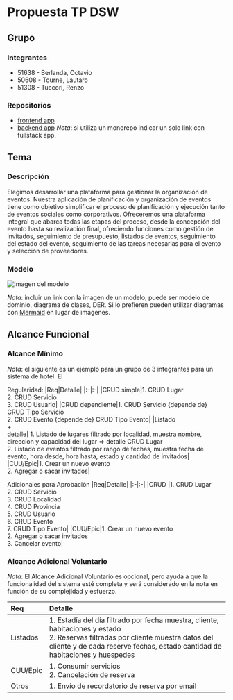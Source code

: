 # Propuesta TP DSW

## Grupo
### Integrantes
* 51638 - Berlanda, Octavio
* 50608 - Tourne, Lautaro
* 51308 - Tuccori, Renzo

### Repositorios
* [frontend app](http://hyperlinkToGihubOrGitlab)
* [backend app](http://hyperlinkToGihubOrGitlab)
*Nota*: si utiliza un monorepo indicar un solo link con fullstack app.

## Tema
### Descripción
Elegimos desarrollar una plataforma para gestionar la organización de eventos. Nuestra aplicación de planificación y organización de eventos tiene como objetivo simplificar el proceso de planificación y ejecución tanto de eventos sociales como corporativos. Ofreceremos una plataforma integral que abarca todas las etapas del proceso, desde la concepción del evento hasta su realización final, ofreciendo funciones como gestión de invitados, seguimiento de presupuesto, listados de eventos, seguimiento del estado del evento, seguimiento de las tareas necesarias para el evento y selección de proveedores. 

### Modelo
![imagen del modelo]()

*Nota*: incluir un link con la imagen de un modelo, puede ser modelo de dominio, diagrama de clases, DER. Si lo prefieren pueden utilizar diagramas con [Mermaid](https://mermaid.js.org) en lugar de imágenes.

## Alcance Funcional 

### Alcance Mínimo

*Nota*: el siguiente es un ejemplo para un grupo de 3 integrantes para un sistema de hotel. El 

Regularidad:
|Req|Detalle|
|:-|:-|
|CRUD simple|1. CRUD Lugar<br>2. CRUD Servicio<br>3. CRUD Usuario|
|CRUD dependiente|1. CRUD Servicio {depende de} CRUD Tipo Servicio<br>2. CRUD Evento {depende de} CRUD Tipo Evento|
|Listado<br>+<br>detalle| 1. Listado de lugares filtrado por localidad, muestra nombre, direccion y capacidad del lugar => detalle CRUD Lugar<br> 2. Listado de eventos filtrado por rango de fechas, muestra fecha de evento, hora desde, hora hasta, estado y cantidad de invitados|
|CUU/Epic|1. Crear un nuevo evento<br>2. Agregar o sacar invitados|


Adicionales para Aprobación
|Req|Detalle|
|:-|:-|
|CRUD |1. CRUD Lugar<br>2. CRUD Servicio<br>3. CRUD Localidad<br>4. CRUD Provincia<br>5. CRUD Usuario<br>6. CRUD Evento<br>7. CRUD Tipo Evento|
|CUU/Epic|1. Crear un nuevo evento<br>2. Agregar o sacar invitados<br>3. Cancelar evento|


### Alcance Adicional Voluntario

*Nota*: El Alcance Adicional Voluntario es opcional, pero ayuda a que la funcionalidad del sistema esté completa y será considerado en la nota en función de su complejidad y esfuerzo.

|Req|Detalle|
|:-|:-|
|Listados |1. Estadía del día filtrado por fecha muestra, cliente, habitaciones y estado <br>2. Reservas filtradas por cliente muestra datos del cliente y de cada reserve fechas, estado cantidad de habitaciones y huespedes|
|CUU/Epic|1. Consumir servicios<br>2. Cancelación de reserva|
|Otros|1. Envío de recordatorio de reserva por email|

